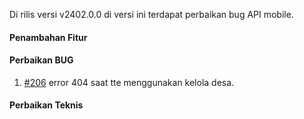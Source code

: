Di rilis versi v2402.0.0 di versi ini terdapat perbaikan bug API mobile.

#### Penambahan Fitur

#### Perbaikan BUG
 
1. [#206](https://github.com/OpenSID/wiki-mobile/issues/206) error 404 saat tte menggunakan kelola desa.

#### Perbaikan Teknis
